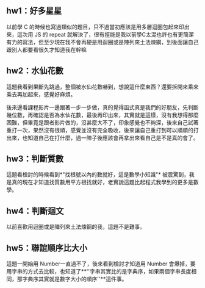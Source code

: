## hw1：好多星星
以前學 C 的時候也寫過類似的題目，只不過當初應該是用多層迴圈包起來印出來，這次用 JS 的 repeat 就解決了，很有挳能是我以前學C太混也許也有更簡潔有力的寫法，但至少現在我不會再硬是用迴圈或是陣列來土法煉鋼，到後面讓自己跟別人都要看很久才知道我在幹嘛

## hw2：水仙花數
這題我看到果斷先跳過，整個被水仙花數嚇到，想說這什麼東西？還要拆開來乘來乘去再加起來，感覺好麻煩。

後來邊看課程影片一邊跟著一步一步做，真的覺得函式真是我們的好朋友，先判斷幾位數，再確認是否為水仙花數，最後再印出來，其實就是這樣，沒有我想得那麼困難，但畢竟是跟者影片做的，沒甚麼大不了，印象感覺也不夠深，後來自己試著重打一次，果然沒有很順，感覺並沒有完全吸收，後來讓自己重打到可以順順的打出來，也知道自己在打什麼，過一陣子後應該會再拿出來看自己是不是真的會了。

## hw3：判斷質數
這題看檢討的時候看到*"找根號以內的數就好，這是數學小知識"* 被震驚到，我是真的現在才知道找質數用平方根找就好，老實說這題比起程式我學到的更多是數學。

## hw4：判斷迴文
以前喜歡用迴圈或是陣列來土法煉鋼的我，這題不是難事。

## hw5：聯誼順序比大小
這題一開始用 Number一直過不了，後來看到檢討才知道用 Number 會爆掉，要用字串的方式去比較，也知道了**''字串其實比的是字典序，如果兩個字串長度相同，那字典序其實就是數字大小的順序''**這件事。
